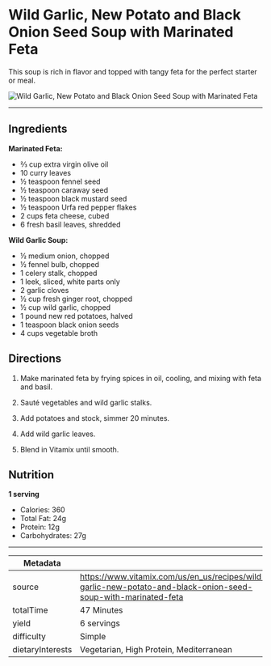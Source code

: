 # Wild Garlic, New Potato and Black Onion Seed Soup with Marinated Feta

This soup is rich in flavor and topped with tangy feta for the perfect starter or meal.

![Wild Garlic, New Potato and Black Onion Seed Soup with Marinated Feta](https://www.vitamix.com/content/dam/vitamix/home/recipes/soups/WildGarlicPotatoAndBlackOnionSeedSoupWithMarinatedFeta_470x449.png)

---

## Ingredients

**Marinated Feta:**

- ⅔ cup extra virgin olive oil
- 10 curry leaves
- ½ teaspoon fennel seed
- ½ teaspoon caraway seed
- ½ teaspoon black mustard seed
- ½ teaspoon Urfa red pepper flakes
- 2 cups feta cheese, cubed
- 6 fresh basil leaves, shredded

**Wild Garlic Soup:**

- ½ medium onion, chopped
- ½ fennel bulb, chopped
- 1 celery stalk, chopped
- 1 leek, sliced, white parts only
- 2 garlic cloves
- ½ cup fresh ginger root, chopped
- ½ cup wild garlic, chopped
- 1 pound new red potatoes, halved
- 1 teaspoon black onion seeds
- 4 cups vegetable broth

## Directions

1. Make marinated feta by frying spices in oil, cooling, and mixing with feta and basil.

2. Sauté vegetables and wild garlic stalks.

3. Add potatoes and stock, simmer 20 minutes.

4. Add wild garlic leaves.

5. Blend in Vitamix until smooth.

## Nutrition

**1 serving**

- Calories: 360
- Total Fat: 24g
- Protein: 12g
- Carbohydrates: 27g

---

| Metadata |  |
| --- | --- |
| source | https://www.vitamix.com/us/en_us/recipes/wild-garlic-new-potato-and-black-onion-seed-soup-with-marinated-feta |
| totalTime | 47 Minutes |
| yield | 6 servings |
| difficulty | Simple |
| dietaryInterests | Vegetarian, High Protein, Mediterranean |
